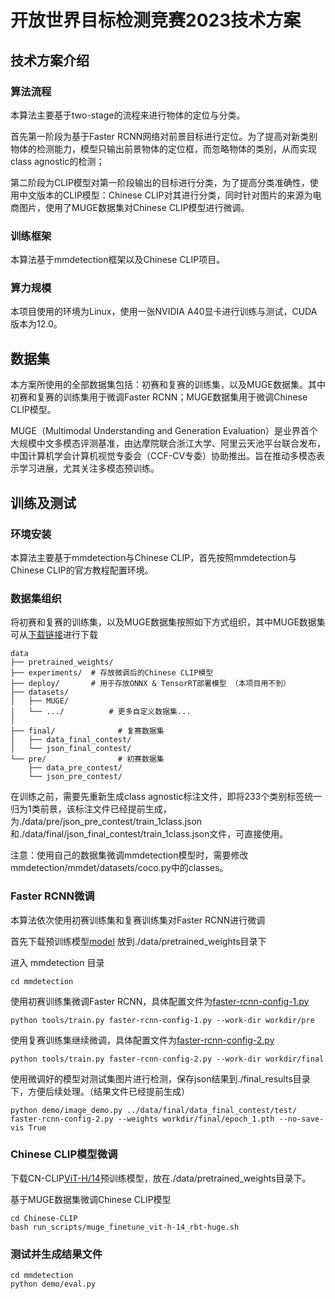 # 开放世界目标检测竞赛2023技术方案

## 技术方案介绍

### 算法流程

本算法主要基于two-stage的流程来进行物体的定位与分类。

首先第一阶段为基于Faster RCNN网络对前景目标进行定位。为了提高对新类别物体的检测能力，模型只输出前景物体的定位框，而忽略物体的类别，从而实现class agnostic的检测；

第二阶段为CLIP模型对第一阶段输出的目标进行分类，为了提高分类准确性，使用中文版本的CLIP模型：Chinese CLIP对其进行分类，同时针对图片的来源为电商图片，使用了MUGE数据集对Chinese CLIP模型进行微调。

### 训练框架

本算法基于mmdetection框架以及Chinese CLIP项目。

### 算力规模

本项目使用的环境为Linux，使用一张NVIDIA A40显卡进行训练与测试，CUDA版本为12.0。

## 数据集

本方案所使用的全部数据集包括：初赛和复赛的训练集，以及MUGE数据集。其中初赛和复赛的训练集用于微调Faster RCNN；MUGE数据集用于微调Chinese CLIP模型。

MUGE（Multimodal Understanding and Generation Evaluation）是业界首个大规模中文多模态评测基准，由达摩院联合浙江大学、阿里云天池平台联合发布，中国计算机学会计算机视觉专委会（CCF-CV专委）协助推出。旨在推动多模态表示学习进展，尤其关注多模态预训练。

## 训练及测试

### 环境安装
本算法主要基于mmdetection与Chinese CLIP，首先按照mmdetection与Chinese CLIP的官方教程配置环境。


### 数据集组织
将初赛和复赛的训练集，以及MUGE数据集按照如下方式组织，其中MUGE数据集可从[下载链接](https://clip-cn-beijing.oss-cn-beijing.aliyuncs.com/datasets/MUGE.zip)进行下载

```
data
├── pretrained_weights/ 
├── experiments/  # 存放微调后的Chinese CLIP模型
├── deploy/	      # 用于存放ONNX & TensorRT部署模型 （本项目用不到）
├── datasets/
│   ├── MUGE/
│   └── .../          # 更多自定义数据集...
│    
├── final/              # 复赛数据集
│   ├── data_final_contest/
│   └── json_final_contest/
└── pre/	            # 初赛数据集
    ├── data_pre_contest/
    └── json_pre_contest/
```

在训练之前，需要先重新生成class agnostic标注文件，即将233个类别标签统一归为1类前景，该标注文件已经提前生成，为./data/pre/json_pre_contest/train_1class.json和./data/final/json_final_contest/train_1class.json文件，可直接使用。

注意：使用自己的数据集微调mmdetection模型时，需要修改mmdetection/mmdet/datasets/coco.py中的classes。

### Faster RCNN微调

本算法依次使用初赛训练集和复赛训练集对Faster RCNN进行微调

首先下载预训练模型[model](https://download.openmmlab.com/mmdetection/v2.0/faster_rcnn/faster_rcnn_x101_64x4d_fpn_mstrain_3x_coco/faster_rcnn_x101_64x4d_fpn_mstrain_3x_coco_20210524_124528-26c63de6.pth)
放到./data/pretrained_weights目录下

进入 mmdetection 目录
```
cd mmdetection
```

使用初赛训练集微调Faster RCNN，具体配置文件为[faster-rcnn-config-1.py](mmdetection/faster-rcnn-config-1.py)
```
python tools/train.py faster-rcnn-config-1.py --work-dir workdir/pre
```

使用复赛训练集继续微调，具体配置文件为[faster-rcnn-config-2.py](mmdetection/faster-rcnn-config-2.py)
```
python tools/train.py faster-rcnn-config-2.py --work-dir workdir/final
```

使用微调好的模型对测试集图片进行检测，保存json结果到./final_results目录下，方便后续处理。（结果文件已经提前生成）
```
python demo/image_demo.py ../data/final/data_final_contest/test/ faster-rcnn-config-2.py --weights workdir/final/epoch_1.pth --no-save-vis True
```

### Chinese CLIP模型微调
下载CN-CLIP[ViT-H/14](https://clip-cn-beijing.oss-cn-beijing.aliyuncs.com/checkpoints/clip_cn_vit-h-14.pt)预训练模型，放在./data/pretrained_weights目录下。

基于MUGE数据集微调Chinese CLIP模型
```
cd Chinese-CLIP
bash run_scripts/muge_finetune_vit-h-14_rbt-huge.sh
```

### 测试并生成结果文件

```
cd mmdetection
python demo/eval.py
```

